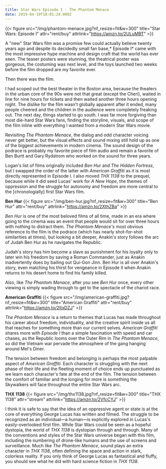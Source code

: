 ```yaml
---
title: Star Wars Episode I - The Phantom Menace
date: 2019-04-19T18:01:24.000Z
---
```

{{< figure src="/img/phantom-menace.jpg?nf_resize=fit&w=300" title="Star Wars: Episode I" attr="rent/buy" attrlink="https://amzn.to/2ULuMBT" >}}

A "new" Star Wars film was a promise few could actually believe twenty years ago and despite its decidedly small fan base,* Episode I* came with the most impressive hype machine and design craft that the world has ever seen. The teaser posters were stunning, the theatrical poster was gorgeous, the costuming was next level, and the toys launched two weeks before the film dropped are my favorite ever. 

Then there was the film. 

I had scoped out the best theater in the Boston area, because the theaters in the urban core of the 90s were not that great (except the Cheri), waited in line for nine hours for tickets and then waited another three hours opening night. The dislike for the film wasn't globally apparent after it ended, many people cheered and the children in the audience were completely freaking out. The next day, things started to go south. I was far more forgiving than most die-hard Star Wars fans, finding the storyline, visuals, and scope of the film inline with everything I wanted from a modern Star Wars movie. 

Revisiting *The Phantom Menace*, the dialog and odd character voicing never get better, but the visual effects and sound mixing still hold up as one of the biggest achievements in modern cinema. The sound design of the podrace is probably my favorite piece of film audio and remain a favorite of Ben Burtt and Gary Rydstrom who worked on the sound for three years. 

Logan's list of films originally included *Ben Hur* and *The Hidden Fortress*, but I swapped the order of the latter with *American Graffiti* as it is most directly represented in Episode I. I also moved *THX 1138* to the prequel, because while it did seed Lucas' work for *A New Hope*, the themes of oppression and the struggle for autonomy and freedom are more central to the [chronologially] first Star Wars film.

**Ben Hur**
{{< figure src="/img/ben-hur.jpg?nf_resize=fit&w=300" title="Ben Hur" attr="rent/buy" attrlink="https://amzn.to/2XthZBa" >}}

*Ben Hur* is one of the most beloved films of all time, made in an era where going to the cinema was an event that people would sit for over three hours with nothing to distract them. *The Phantom Menace's* most obvious reference to the film is the podrace (which has nearly shot-for-shot similarities at times), but looking a bit deeper, Anakin's story follows the arc of Judah Ben Hur as he navigates the Republic. 

Judah's story has him become a slave as punishment for his loyalty only to later win his freedom by saving a Roman Commander, just as Anakin inadvertently does by bailing out Qui-Gon Jinn. Ben Hur is all over Anakin's story, even matching his thirst for vengeance in Episode II when Anakin returns to his desert home to find his family killed.

Also, like *The Phantom Menace*, after you see *Ben Hur* once, every other viewing is simply wading through to get to the spectacle of the chariot race.

**American Graffiti** 
{{< figure src="/img/american-graffiti.jpg?nf_resize=fit&w=300" title="American Graffiti" attr="rent/buy" attrlink="https://amzn.to/2ItxDZJ" >}}

*The Phantom Menace* is a return to themes that Lucas has made throughout his career about freedom, individuality, and the creative spirit inside us all that reaches for something more than our current selves. *American Graffiti* shares more with *Episode I* than a simple fascination with speed and car chases, as the Republic looms over the Outer Rim in *The Phantom Menace*, so did the Vietnam war pervade the atmosphere of the gang hanging around Mel's Diner. 

The tension between freedom and belonging is perhaps the most palpable aspect of *American Graffiti*. Each character is struggling with the next phase of their life and the fleeting moment of choice ends up punctuated as we learn each character's fate at the end of the film. The tension between the comfort of familiar and the longing for more is something the Skywalkers will face throughout the entire Star Wars arc.

**THX 1138**
{{< figure src="/img/thx1138.jpg?nf_resize=fit&w=300" title="THX 1138" attr="stream" attrlink="https://amzn.to/2VfcCYJ" >}}

I think it is safe to say that the idea of an oppressive agent or state is at the core of everything George Lucas has written and filmed. The struggle to be recognized as an individual—a human—is explicitly explored in Lucas's easily-overlooked first film. While Star Wars could be seen as a hopeful dystopia, the world of *THX 1138* is dystopian through and through. Many of the conventions and styles of the Star Wars universe began with this film, including the numbering of drone-like humans and the use of screens and surveillance. Much like *The Phantom Menace*, sound plays an extra character in *THX 1138*, often defining the space and action in stark, colorless reality. If you only think of George Lucas as fantastical and fluffy, you should see what he did with hard science fiction in *THX 1138*.
